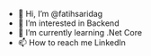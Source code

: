 - 👋 Hi, I’m @fatihsaridag
- 👀 I’m interested in Backend 
- 🌱 I’m currently learning .Net Core
- 📫 How to reach me  Linkedln 
<!---
fatihsaridag/fatihsaridag is a ✨ special ✨ repository because its `README.md` (this file) appears on your GitHub profile.
You can click the Preview link to take a look at your changes.
--->
